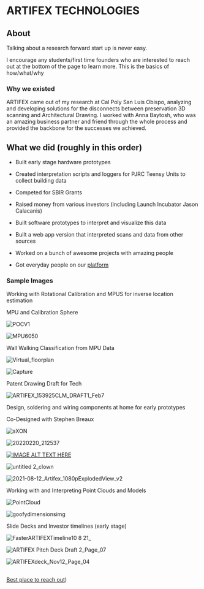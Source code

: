 # ARTIFEX TECHNOLOGIES

## About

Talking about a research forward start up is never easy.

I encourage any students/first time founders who are interested to reach out at the bottom of the page to learn more. This is the basics of how/what/why

### Why we existed

ARTIFEX came out of my research at Cal Poly San Luis Obispo, analyzing and developing solutions for the disconnects between preservation 3D scanning and Architectural Drawing. I worked with Anna Baytosh, who was an amazing business partner and friend through the whole process and provided the backbone for the successes we achieved.

## What we did (roughly in this order)

* Built early stage hardware prototypes

* Created interpretation scripts and loggers for PJRC Teensy Units to collect building data

* Competed for SBIR Grants

* Raised money from various investors (including Launch Incubator Jason Calacanis)

* Built software prototypes to interpret and visualize this data

* Built a web app version that interpreted scans and data from other sources

* Worked on a bunch of awesome projects with amazing people

* Got everyday people on our [platform](artifex.tools)

### Sample Images

Working with Rotational Calibration and MPUS for inverse location estimation

MPU and Calibration Sphere

![POCV1](https://github.com/user-attachments/assets/b5111e18-49a7-400d-a0d0-6413a74441ca)

![MPU6050](https://github.com/user-attachments/assets/e3db68a5-d270-40bc-886f-6f4421aecb63)

Wall Walking Classification from MPU Data

![Virtual_floorplan](https://github.com/user-attachments/assets/84bb85c9-1b3f-4925-ac35-7eb078768e71)

![Capture](https://github.com/user-attachments/assets/016d2d21-d52e-408d-9b66-a67d8ab8cd10)

Patent Drawing Draft for Tech

![ARTIFEX_153925CLM_DRAFT1_Feb7](https://github.com/user-attachments/assets/78d24eaa-a99f-4fa4-9944-96618a72d78b)

Design, soldering and wiring components at home for early prototypes

Co-Designed with Stephen Breaux

![aXON](https://github.com/user-attachments/assets/fb98b756-271f-4037-beac-30b643a707ed)

![20220220_212537](https://github.com/user-attachments/assets/8584aec0-e064-425b-8e28-cc25a16b3d7e)

[![IMAGE ALT TEXT HERE](https://img.youtube.com/vi/XjM16xWX3m4/0.jpg)](https://www.youtube.com/watch?v=XjM16xWX3m4)

![untitled 2_clown](https://github.com/user-attachments/assets/a311eb35-4a00-42b6-a785-ac120bd85084)

![2021-08-12_Artifex_1080pExplodedView_v2](https://github.com/user-attachments/assets/25402ee3-2e7f-4f15-b278-46c8192c42d1)


Working with and Interpreting Point Clouds and Models

![PointCloud](https://github.com/user-attachments/assets/4b570ba3-4109-48e9-bc2d-78a6f4375ad4)

![goofydimensionsimg](https://github.com/user-attachments/assets/83d42982-5e11-4fc8-8f25-6c39b7a60b6c)

Slide Decks and Investor timelines (early stage)

![FasterARTIFEXTimeline10 8 21_](https://github.com/user-attachments/assets/1eee1720-acad-487b-871c-22fe8f05a36a)

![ARTIFEX Pitch Deck Draft 2_Page_07](https://github.com/user-attachments/assets/21d68fae-1df6-4a52-a9f9-f04053c5335f)

![ARTIFEXdeck_Nov12_Page_04](https://github.com/user-attachments/assets/efb53a2e-6397-467d-956d-a653ea295752)


## 

[Best place to reach out](https://www.instagram.com/elijahreference/))
